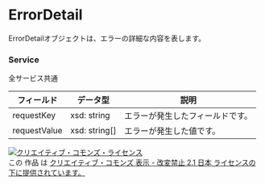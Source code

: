 # ErrorDetail
ErrorDetailオブジェクトは、エラーの詳細な内容を表します。
### Service
全サービス共通

| フィールド | データ型 | 説明 | 
|---|---|---|
| requestKey| xsd: string| エラーが発生したフィールドです。 |
| requestValue| xsd: string[]| エラーが発生した値です。 |

<a rel="license" href="http://creativecommons.org/licenses/by-nd/2.1/jp/"><img alt="クリエイティブ・コモンズ・ライセンス" style="border-width:0" src="https://i.creativecommons.org/l/by-nd/2.1/jp/88x31.png" /></a><br />この 作品 は <a rel="license" href="http://creativecommons.org/licenses/by-nd/2.1/jp/">クリエイティブ・コモンズ 表示 - 改変禁止 2.1 日本 ライセンスの下に提供されています。</a>
